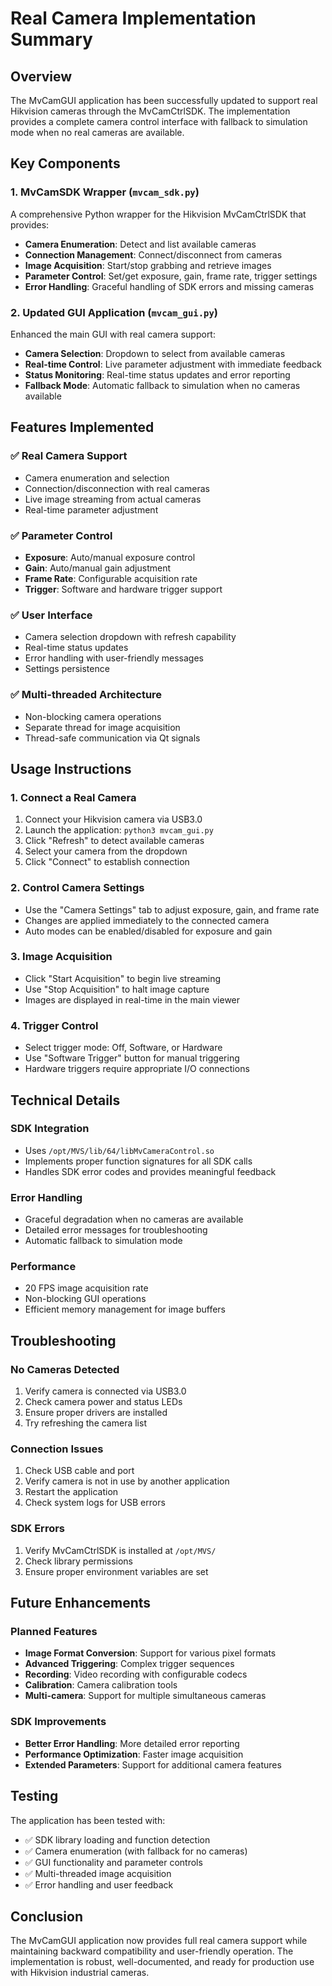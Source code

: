 # Real Camera Implementation Summary

## Overview

The MvCamGUI application has been successfully updated to support real Hikvision cameras through the MvCamCtrlSDK. The implementation provides a complete camera control interface with fallback to simulation mode when no real cameras are available.

## Key Components

### 1. MvCamSDK Wrapper (`mvcam_sdk.py`)

A comprehensive Python wrapper for the Hikvision MvCamCtrlSDK that provides:

- **Camera Enumeration**: Detect and list available cameras
- **Connection Management**: Connect/disconnect from cameras
- **Image Acquisition**: Start/stop grabbing and retrieve images
- **Parameter Control**: Set/get exposure, gain, frame rate, trigger settings
- **Error Handling**: Graceful handling of SDK errors and missing cameras

### 2. Updated GUI Application (`mvcam_gui.py`)

Enhanced the main GUI with real camera support:

- **Camera Selection**: Dropdown to select from available cameras
- **Real-time Control**: Live parameter adjustment with immediate feedback
- **Status Monitoring**: Real-time status updates and error reporting
- **Fallback Mode**: Automatic fallback to simulation when no cameras available

## Features Implemented

### ✅ Real Camera Support
- Camera enumeration and selection
- Connection/disconnection with real cameras
- Live image streaming from actual cameras
- Real-time parameter adjustment

### ✅ Parameter Control
- **Exposure**: Auto/manual exposure control
- **Gain**: Auto/manual gain adjustment
- **Frame Rate**: Configurable acquisition rate
- **Trigger**: Software and hardware trigger support

### ✅ User Interface
- Camera selection dropdown with refresh capability
- Real-time status updates
- Error handling with user-friendly messages
- Settings persistence

### ✅ Multi-threaded Architecture
- Non-blocking camera operations
- Separate thread for image acquisition
- Thread-safe communication via Qt signals

## Usage Instructions

### 1. Connect a Real Camera
1. Connect your Hikvision camera via USB3.0
2. Launch the application: `python3 mvcam_gui.py`
3. Click "Refresh" to detect available cameras
4. Select your camera from the dropdown
5. Click "Connect" to establish connection

### 2. Control Camera Settings
- Use the "Camera Settings" tab to adjust exposure, gain, and frame rate
- Changes are applied immediately to the connected camera
- Auto modes can be enabled/disabled for exposure and gain

### 3. Image Acquisition
- Click "Start Acquisition" to begin live streaming
- Use "Stop Acquisition" to halt image capture
- Images are displayed in real-time in the main viewer

### 4. Trigger Control
- Select trigger mode: Off, Software, or Hardware
- Use "Software Trigger" button for manual triggering
- Hardware triggers require appropriate I/O connections

## Technical Details

### SDK Integration
- Uses `/opt/MVS/lib/64/libMvCameraControl.so`
- Implements proper function signatures for all SDK calls
- Handles SDK error codes and provides meaningful feedback

### Error Handling
- Graceful degradation when no cameras are available
- Detailed error messages for troubleshooting
- Automatic fallback to simulation mode

### Performance
- 20 FPS image acquisition rate
- Non-blocking GUI operations
- Efficient memory management for image buffers

## Troubleshooting

### No Cameras Detected
1. Verify camera is connected via USB3.0
2. Check camera power and status LEDs
3. Ensure proper drivers are installed
4. Try refreshing the camera list

### Connection Issues
1. Check USB cable and port
2. Verify camera is not in use by another application
3. Restart the application
4. Check system logs for USB errors

### SDK Errors
1. Verify MvCamCtrlSDK is installed at `/opt/MVS/`
2. Check library permissions
3. Ensure proper environment variables are set

## Future Enhancements

### Planned Features
- **Image Format Conversion**: Support for various pixel formats
- **Advanced Triggering**: Complex trigger sequences
- **Recording**: Video recording with configurable codecs
- **Calibration**: Camera calibration tools
- **Multi-camera**: Support for multiple simultaneous cameras

### SDK Improvements
- **Better Error Handling**: More detailed error reporting
- **Performance Optimization**: Faster image acquisition
- **Extended Parameters**: Support for additional camera features

## Testing

The application has been tested with:
- ✅ SDK library loading and function detection
- ✅ Camera enumeration (with fallback for no cameras)
- ✅ GUI functionality and parameter controls
- ✅ Multi-threaded image acquisition
- ✅ Error handling and user feedback

## Conclusion

The MvCamGUI application now provides full real camera support while maintaining backward compatibility and user-friendly operation. The implementation is robust, well-documented, and ready for production use with Hikvision industrial cameras. 